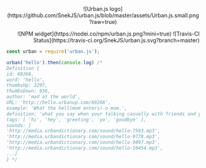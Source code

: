 <p align="center">
   ![Urban.js logo](https://github.com/SnekJS/urban.js/blob/master/assets/Urban.js.small.png?raw=true)
</p>

<p align="right">
![NPM widget](https://nodei.co/npm/urban.js.png?mini=true)
![Travis-CI Status](https://travis-ci.org/SnekJS/urban.js.svg?branch=master)
</p>

```js
const urban = require('urban.js');

urban('hello').then(console.log) /*
Definition {
id: 69266,
word: 'hello',
thumbsUp: 3297,
thumbsDown: 936,
author: 'mad at the world',
URL: 'http://hello.urbanup.com/69266',
example: 'What the hell(mom enters)-o mom.',
definition: 'what you say when your talking casually with friends and your mom walks in the room',
tags: [ 'hi', 'hey', 'greeting', 'yo', 'goodbye' ],
sounds: [
'http://media.urbandictionary.com/sound/hello-7503.mp3',
'http://media.urbandictionary.com/sound/hello-9778.mp3',
'http://media.urbandictionary.com/sound/hello-9897.mp3',
'http://media.urbandictionary.com/sound/hello-10454.mp3',
...]
} */
```
